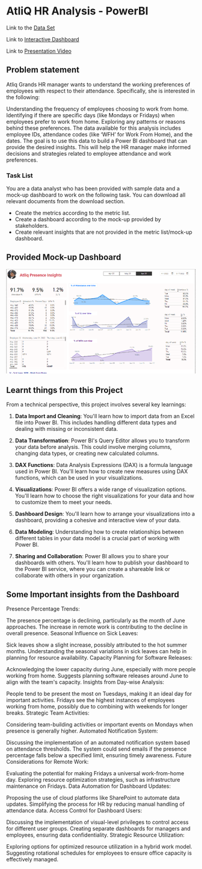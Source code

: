 # AtliQ HR Analysis - PowerBI



Link to the [Data Set](https://github.com/subbaraoballipale/HRAnalytics/blob/master/Attendance%20Sheet%202022-2023_Masked.xlsx)

Link to [Interactive Dashboard](https://www.novypro.com/project/hr-analytics-111)

Link to [Presentation Video]()

## Problem statement

Atliq Grands  HR manager wants to understand the working preferences of employees with respect to their attendance. Specifically, she is interested in the following:

Understanding the frequency of employees choosing to work from home.
Identifying if there are specific days (like Mondays or Fridays) when employees prefer to work from home.
Exploring any patterns or reasons behind these preferences.
The data available for this analysis includes employee IDs, attendance codes (like ‘WFH’ for Work From Home), and the dates. The goal is to use this data to build a Power BI dashboard that can provide the desired insights. This will help the HR manager make informed decisions and strategies related to employee attendance and work preferences.

### Task List

You are a data analyst who has been provided with sample data and a mock-up dashboard to work on the following task. You can download all relevant documents from the download section.

- Create the metrics according to the metric list. 
- Create a dashboard according to the mock-up provided by stakeholders. 
- Create relevant insights that are not provided in the metric list/mock-up dashboard.

## Provided Mock-up Dashboard
<p align="center">
    <img src="https://github.com/subbaraoballipale/HRAnalytics/blob/master/Mock.PNG" width="600">
</p>



## Learnt things from this Project 
From a technical perspective, this project involves several key learnings:

1. **Data Import and Cleaning**: You'll learn how to import data from an Excel file into Power BI. This includes handling different data types and dealing with missing or inconsistent data.

2. **Data Transformation**: Power BI's Query Editor allows you to transform your data before analysis. This could involve merging columns, changing data types, or creating new calculated columns.

3. **DAX Functions**: Data Analysis Expressions (DAX) is a formula language used in Power BI. You'll learn how to create new measures using DAX functions, which can be used in your visualizations.

4. **Visualizations**: Power BI offers a wide range of visualization options. You'll learn how to choose the right visualizations for your data and how to customize them to meet your needs.

5. **Dashboard Design**: You'll learn how to arrange your visualizations into a dashboard, providing a cohesive and interactive view of your data.

6. **Data Modeling**: Understanding how to create relationships between different tables in your data model is a crucial part of working with Power BI.

7. **Sharing and Collaboration**: Power BI allows you to share your dashboards with others. You'll learn how to publish your dashboard to the Power BI service, where you can create a shareable link or collaborate with others in your organization.


## Some Important insights from the Dashboard

Presence Percentage Trends:

The presence percentage is declining, particularly as the month of June approaches.
The increase in remote work is contributing to the decline in overall presence.
Seasonal Influence on Sick Leaves:

Sick leaves show a slight increase, possibly attributed to the hot summer months.
Understanding the seasonal variations in sick leaves can help in planning for resource availability.
Capacity Planning for Software Releases:

Acknowledging the lower capacity during June, especially with more people working from home.
Suggests planning software releases around June to align with the team's capacity.
Insights from Day-wise Analysis:

People tend to be present the most on Tuesdays, making it an ideal day for important activities.
Fridays see the highest instances of employees working from home, possibly due to combining with weekends for longer breaks.
Strategic Team Activities:

Considering team-building activities or important events on Mondays when presence is generally higher.
Automated Notification System:

Discussing the implementation of an automated notification system based on attendance thresholds.
The system could send emails if the presence percentage falls below a specified limit, ensuring timely awareness.
Future Considerations for Remote Work:

Evaluating the potential for making Fridays a universal work-from-home day.
Exploring resource optimization strategies, such as infrastructure maintenance on Fridays.
Data Automation for Dashboard Updates:

Proposing the use of cloud platforms like SharePoint to automate data updates.
Simplifying the process for HR by reducing manual handling of attendance data.
Access Control for Dashboard Users:

Discussing the implementation of visual-level privileges to control access for different user groups.
Creating separate dashboards for managers and employees, ensuring data confidentiality.
Strategic Resource Utilization:

Exploring options for optimized resource utilization in a hybrid work model.
Suggesting rotational schedules for employees to ensure office capacity is effectively managed.



